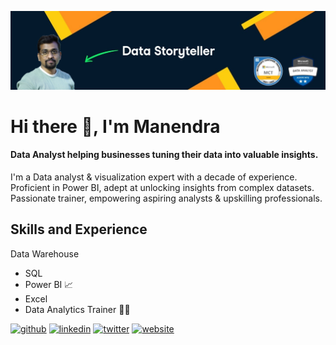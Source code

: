 ![Data Analyst helping business tuning their data into valuable insights.](https://raw.githubusercontent.com/gmanendra/gmanendra/main/Microsoft%20Certified%20Sr.Data%20Analyst%20-%20Manendra.png)
# Hi there 👋, I'm Manendra
#### Data Analyst helping businesses tuning their data into valuable insights.


I'm a Data analyst & visualization expert with a decade of experience. Proficient in Power BI, adept at unlocking insights from complex datasets. Passionate trainer, empowering aspiring analysts & upskilling professionals.

## Skills and Experience 

Data Warehouse 
- SQL 
- Power BI 📈 
- Excel 
- Data Analytics Trainer 👨‍🏫


[<img src='https://cdn.jsdelivr.net/npm/simple-icons@3.0.1/icons/github.svg' alt='github' height='40'>](https://github.com/https://github.com/gmanendra)  [<img src='https://cdn.jsdelivr.net/npm/simple-icons@3.0.1/icons/linkedin.svg' alt='linkedin' height='40'>](https://www.linkedin.com/in/https://www.linkedin.com/in/gmanendra//)  [<img src='https://cdn.jsdelivr.net/npm/simple-icons@3.0.1/icons/twitter.svg' alt='twitter' height='40'>](https://twitter.com/https://twitter.com/gmanendra)  [<img src='https://cdn.jsdelivr.net/npm/simple-icons@3.0.1/icons/icloud.svg' alt='website' height='40'>](https://gmanendra.com/)  

